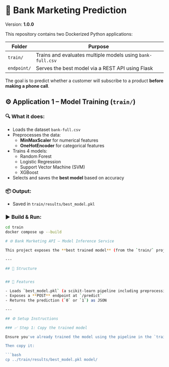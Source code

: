 # 🧠 Bank Marketing Prediction

Version: **1.0.0**

This repository contains two Dockerized Python applications:

| Folder       | Purpose                                                    |
|--------------|------------------------------------------------------------|
| `train/`     | Trains and evaluates multiple models using `bank-full.csv` |
| `endpoint/`  | Serves the best model via a REST API using Flask           |

The goal is to predict whether a customer will subscribe to a product **before making a phone call**.

## ⚙️ Application 1 – Model Training (`train/`)

### 🔍 What it does:

- Loads the dataset `bank-full.csv`
- Preprocesses the data:
  - **MinMaxScaler** for numerical features
  - **OneHotEncoder** for categorical features
- Trains 4 models:
  - Random Forest
  - Logistic Regression
  - Support Vector Machine (SVM)
  - XGBoost
- Selects and saves the **best model** based on accuracy

### 📦 Output:

- Saved in `train/results/best_model.pkl`

### ▶️ Build & Run:

```bash
cd train
docker compose up --build

# 🌐 Bank Marketing API – Model Inference Service

This project exposes the **best trained model** (from the `train/` project) as a **RESTful API** using Flask.

---

## 🧩 Structure


## 🚀 Features

- Loads `best_model.pkl` (a scikit-learn pipeline including preprocessing)
- Exposes a **POST** endpoint at `/predict`
- Returns the prediction (`0` or `1`) as JSON

---

## ⚙️ Setup Instructions

### ✅ Step 1: Copy the trained model

Ensure you've already trained the model using the pipeline in the `train/` folder.

Then copy it:

```bash
cp ../train/results/best_model.pkl model/
